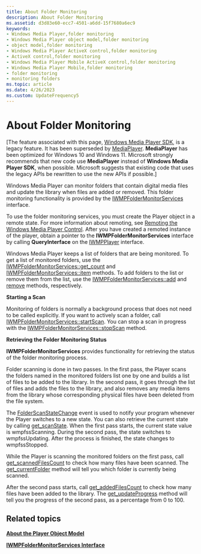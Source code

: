 ```yaml
---
title: About Folder Monitoring
description: About Folder Monitoring
ms.assetid: d3d83e60-ecc7-4501-a6dd-15f7680a6ec9
keywords:
- Windows Media Player,folder monitoring
- Windows Media Player object model,folder monitoring
- object model,folder monitoring
- Windows Media Player ActiveX control,folder monitoring
- ActiveX control,folder monitoring
- Windows Media Player Mobile ActiveX control,folder monitoring
- Windows Media Player Mobile,folder monitoring
- folder monitoring
- monitoring folders
ms.topic: article
ms.date: 4/26/2023
ms.custom: UpdateFrequency5
---
```


# About Folder Monitoring

\[The feature associated with this page, [Windows Media Player SDK](/windows/win32/wmp/windows-media-player-sdk), is a legacy feature. It has been superseded by [MediaPlayer](/uwp/api/Windows.Media.Playback.MediaPlayer). **MediaPlayer** has been optimized for Windows 10 and Windows 11. Microsoft strongly recommends that new code use **MediaPlayer** instead of **Windows Media Player SDK**, when possible. Microsoft suggests that existing code that uses the legacy APIs be rewritten to use the new APIs if possible.\]

Windows Media Player can monitor folders that contain digital media files and update the library when files are added or removed. This folder monitoring functionality is provided by the [IWMPFolderMonitorServices](/previous-versions/windows/desktop/api/wmp/nn-wmp-iwmpfoldermonitorservices) interface.

To use the folder monitoring services, you must create the Player object in a remote state. For more information about remoting, see [Remoting the Windows Media Player Control](remoting-the-windows-media-player-control.md). After you have created a remoted instance of the player, obtain a pointer to the **IWMPFolderMonitorServices** interface by calling **QueryInterface** on the [IWMPPlayer](/previous-versions/windows/desktop/api/wmp/nn-wmp-iwmpplayer) interface.

Windows Media Player keeps a list of folders that are being monitored. To get a list of monitored folders, use the [IWMPFolderMonitorServices::get\_count](/previous-versions/windows/desktop/api/wmp/nf-wmp-iwmpfoldermonitorservices-get_count) and [IWMPFolderMonitorServices::item](/previous-versions/windows/desktop/api/wmp/nf-wmp-iwmpfoldermonitorservices-item) methods. To add folders to the list or remove them from the list, use the [IWMPFolderMonitorServices::add](/previous-versions/windows/desktop/api/wmp/nf-wmp-iwmpfoldermonitorservices-add) and [remove](/previous-versions/windows/desktop/api/wmp/nf-wmp-iwmpfoldermonitorservices-remove) methods, respectively.

**Starting a Scan**

Monitoring of folders is normally a background process that does not need to be called explicitly. If you want to actively scan a folder, call [IWMPFolderMonitorServices::startScan](/previous-versions/windows/desktop/api/wmp/nf-wmp-iwmpfoldermonitorservices-startscan). You can stop a scan in progress with the [IWMPFolderMonitorServices::stopScan](/previous-versions/windows/desktop/api/wmp/nf-wmp-iwmpfoldermonitorservices-stopscan) method.

**Retrieving the Folder Monitoring Status**

**IWMPFolderMonitorServices** provides functionality for retrieving the status of the folder monitoring process.

Folder scanning is done in two passes. In the first pass, the Player scans the folders named in the monitored folders list one by one and builds a list of files to be added to the library. In the second pass, it goes through the list of files and adds the files to the library, and also removes any media items from the library whose corresponding physical files have been deleted from the file system.

The [FolderScanStateChange](/previous-versions/windows/desktop/api/wmp/nf-wmp-iwmpevents3-folderscanstatechange) event is used to notify your program whenever the Player switches to a new state. You can also retrieve the current state by calling [get\_scanState](/previous-versions/windows/desktop/api/wmp/nf-wmp-iwmpfoldermonitorservices-get_scanstate). When the first pass starts, the current state value is wmpfssScanning. During the second pass, the state switches to wmpfssUpdating. After the process is finished, the state changes to wmpfssStopped.

While the Player is scanning the monitored folders on the first pass, call [get\_scannedFilesCount](/previous-versions/windows/desktop/api/wmp/nf-wmp-iwmpfoldermonitorservices-get_scannedfilescount) to check how many files have been scanned. The [get\_currentFolder](/previous-versions/windows/desktop/api/wmp/nf-wmp-iwmpfoldermonitorservices-get_currentfolder) method will tell you which folder is currently being scanned.

After the second pass starts, call [get\_addedFilesCount](/previous-versions/windows/desktop/api/wmp/nf-wmp-iwmpfoldermonitorservices-get_addedfilescount) to check how many files have been added to the library. The [get\_updateProgress](/previous-versions/windows/desktop/api/wmp/nf-wmp-iwmpfoldermonitorservices-get_updateprogress) method will tell you the progress of the second pass, as a percentage from 0 to 100.

## Related topics

<dl> <dt>

[**About the Player Object Model**](about-the-player-object-model.md)
</dt> <dt>

[**IWMPFolderMonitorServices Interface**](/previous-versions/windows/desktop/api/wmp/nn-wmp-iwmpfoldermonitorservices)
</dt> </dl>

 

 




